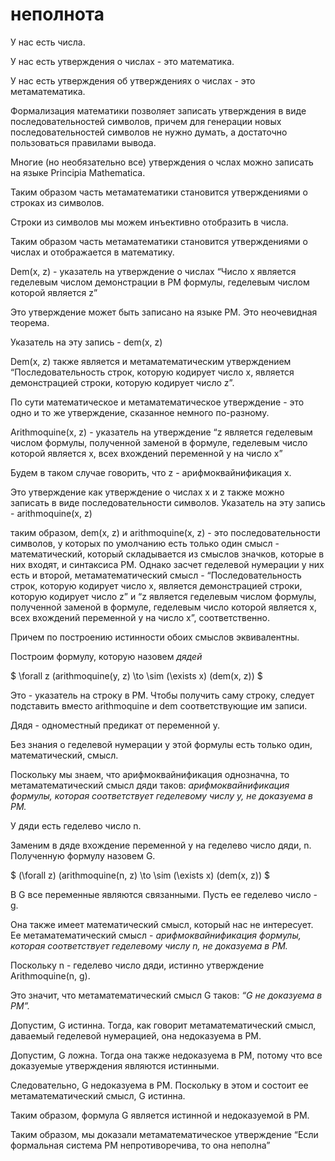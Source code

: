 # неполнота
У нас есть числа.

У нас есть утверждения о числах - это математика.

У нас есть утверждения об утверждениях о числах - это метаматематика.

Формализация математики позволяет записать утверждения в виде последовательностей символов, причем для генерации новых последовательностей символов не нужно думать, а достаточно пользоваться правилами вывода.

Многие (но необязательно все) утверждения о чслах можно записать на языке Principia Mathematica.

Таким образом часть метаматематики становится утверждениями о строках из символов.

Строки из символов мы можем инъективно отобразить в числа.

Таким образом часть метаматематики становится утверждениями о числах и отображается в математику.

Dem(x, z) - указатель на утверждение о числах “Число x является геделевым числом демонстрации в РМ формулы, геделевым числом которой является z”

Это утверждение может быть записано на языке РМ. Это неочевидная теорема.

Указатель на эту запись - dem(x, z)

Dem(x, z) также является и метаматематическим утверждением “Последовательность строк, которую кодирует число х, является демонстрацией строки, которую кодирует число z”.

По сути математическое и метаматематическое утверждение - это одно и то же утверждение, сказанное немного по-разному.

Arithmoquine(x, z) - указатель на утверждение “z является геделевым числом формулы, полученной заменой в формуле, геделевым число которой является х, всех вхождений переменной у на число х”

Будем в таком случае говорить, что z - арифмоквайнификация x.

Это утверждение как утверждение о числах x и z также можно записать в виде последовательности символов. Указатель на эту запись - arithmoquine(x, z) 

таким образом, dem(x, z) и arithmoquine(x, z) - это последовательности символов, у которых по умолчанию есть только один смысл - математический, который складывается из смыслов значков, которые в них входят, и синтаксиса PM. Однако засчет геделевой нумерации у них есть и второй, метаматематический смысл - “Последовательность строк, которую кодирует число х, является демонстрацией строки, которую кодирует число z” и “z является геделевым числом формулы, полученной заменой в формуле, геделевым число которой является х, всех вхождений переменной у на число х”, соответственно.

Причем по построению истинности обоих смыслов эквивалентны.

Построим формулу, которую назовем _дядей_

$ \\forall z (arithmoquine(y, z) \\to \\sim (\\exists x) (dem(x, z)) $

Это - указатель на строку в РМ. Чтобы получить саму строку, следует подставить вместо arithmoquine и dem соответствующие им записи.

Дядя - одноместный предикат от переменной у.

Без знания о геделевой нумерации у этой формулы есть только один, математический, смысл.

Поскольку мы знаем, что арифмоквайнификация однозначна, то метаматематический смысл дяди таков: _арифмоквайнификация формулы, которая соответствует геделевому числу у, не доказуема в РМ._

У дяди есть геделево число n.

Заменим в дяде вхождение переменной y на геделево число дяди, n. Полученную формулу назовем G.

$ (\\forall z) (arithmoquine(n, z) \\to \\sim (\\exists x) (dem(x, z)) $

В G все переменные являются связанными. Пусть ее геделево число - g.

Она также имеет математический смысл, который нас не интересует. Ее метаматематический смысл - _арифмоквайнификация формулы, которая соответствует геделевому числу n, не доказуема в РМ._

Поскольку n - геделево число дяди, истинно утверждение Arithmoquine(n, g).

Это значит, что метаматематический смысл G таков: _“G не доказуема в РМ”._

Допустим, G истинна. Тогда, как говорит метаматематический смысл, даваемый геделевой нумерацией, она недоказуема в РМ.

Допустим, G ложна. Тогда она также недоказуема в РМ, потому что все доказуемые утверждения являются истинными.

Следовательно, G недоказуема в РМ. Поскольку в этом и состоит ее метаматематический смысл, G истинна.

Таким образом, формула G является истинной и недоказуемой в РМ.

Таким образом, мы доказали метаматематическое утверждение “Если формальная система РМ непротиворечива, то она неполна”